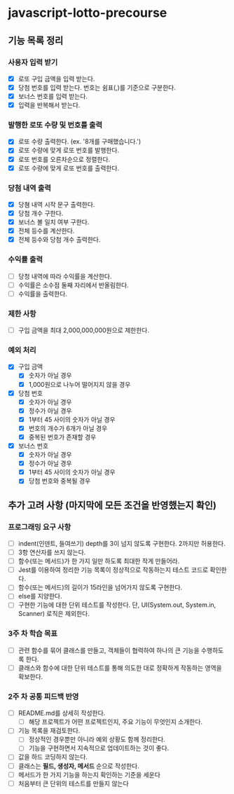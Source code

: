 # javascript-lotto-precourse

## 기능 목록 정리

### 사용자 입력 받기

- [x] 로또 구입 금액을 입력 받는다.
- [x] 당첨 번호를 입력 받는다. 번호는 쉼표(,)를 기준으로 구분한다.
- [x] 보너스 번호를 입력 받는다.
- [x] 입력을 반복해서 받는다.

### 발행한 로또 수량 및 번호를 출력

- [x] 로또 수량 출력한다. (ex. '8개를 구매했습니다.')
- [x] 로또 수량에 맞게 로또 번호를 발행한다.
- [x] 로또 번호를 오른차순으로 정렬한다.
- [x] 로또 수량에 맞게 로또 번호를 출력한다.

### 당첨 내역 출력

- [x] 당쳠 내역 시작 문구 출력한다.
- [x] 당첨 개수 구한다.
- [x] 보너스 볼 일치 여부 구한다.
- [x] 전체 등수를 계산한다.
- [x] 전체 등수와 당첨 개수 출력한다.

### 수익률 출력

- [ ] 당청 내역에 따라 수익률을 계산한다.
- [ ] 수익률은 소수점 둘째 자리에서 반올림한다.
- [ ] 수익률을 출력한다.

### 제한 사항

- [ ] 구입 금액을 최대 2,000,000,000원으로 제한한다.

### 예외 처리

- [x] 구입 금액
  - [x] 숫자가 아닐 경우
  - [x] 1,000원으로 나누어 떨어지지 않을 경우
- [x] 당첨 번호
  - [x] 숫자가 아닐 경우
  - [x] 정수가 아닐 경우
  - [x] 1부터 45 사이의 숫자가 아닐 경우
  - [x] 번호의 개수가 6개가 아닐 경우
  - [x] 중복된 번호가 존재할 경우
- [x] 보너스 번호
  - [x] 숫자가 아닐 경우
  - [x] 정수가 아닐 경우
  - [x] 1부터 45 사이의 숫자가 아닐 경우
  - [x] 당첨 번호와 중복될 경우

## 추가 고려 사항 (마지막에 모든 조건을 반영했는지 확인)

### 프로그래밍 요구 사항

- [ ] indent(인덴트, 들여쓰기) depth를 3이 넘지 않도록 구현한다. 2까지만 허용한다.
- [ ] 3항 연산자를 쓰지 않는다.
- [ ] 함수(또는 메서드)가 한 가지 일만 하도록 최대한 작게 만들어라.
- [ ] Jest를 이용하여 정리한 기능 목록이 정상적으로 작동하는지 테스트 코드로 확인한다.
- [ ] 함수(또는 메서드)의 길이가 15라인을 넘어가지 않도록 구현한다.
- [ ] else를 지양한다.
- [ ] 구현한 기능에 대한 단위 테스트를 작성한다. 단, UI(System.out, System.in, Scanner) 로직은 제외한다.

### 3주 차 학습 목표

- [ ] 관련 함수를 묶어 클래스를 만들고, 객체들이 협력하여 하나의 큰 기능을 수행하도록 한다.
- [ ] 클래스와 함수에 대한 단위 테스트를 통해 의도한 대로 정확하게 작동하는 영역을 확보한다.

### 2주 차 공통 피드백 반영

- [ ] README.md를 상세히 작성한다.
  - [ ] 해당 프로젝트가 어떤 프로젝트인지, 주요 기능이 무엇인지 소개한다.
- [ ] 기능 목록을 재검토한다.
  - [ ] 정상적인 경우뿐만 아니라 예외 상황도 함께 정리한다.
  - [ ] 기능을 구현하면서 지속적으로 업데이트하는 것이 좋다.
- [ ] 값을 하드 코딩하지 않는다.
- [ ] 클래스는 **필드, 생성자, 메서드** 순으로 작성한다.
- [ ] 메서드가 한 가지 기능을 하는지 확인하는 기준을 세운다
- [ ] 처음부터 큰 단위의 테스트를 만들지 않는다
